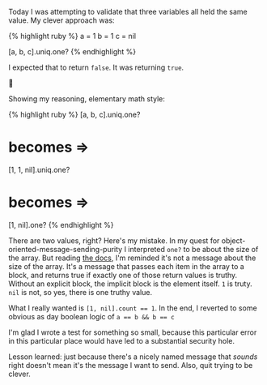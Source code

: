 Today I was attempting to validate that three variables all held the same value.
My clever approach was:

{% highlight ruby %}
a = 1
b = 1
c = nil

[a, b, c].uniq.one?
{% endhighlight %}

I expected that to return `false`.
It was returning `true`.

🤔

Showing my reasoning, elementary math style:

{% highlight ruby %}
[a, b, c].uniq.one?

# becomes =>

[1, 1, nil].uniq.one?

# becomes =>

[1, nil].one?
{% endhighlight %}

There are two values, right?
Here's my mistake.
In my quest for object-oriented-message-sending-purity I interpreted `one?` to be about the size of the array.
But reading [the docs][], I'm reminded it's not a message about the size of the array.
It's a message that passes each item in the array to a block, and returns true if exactly one of those return values is truthy.
Without an explicit block, the implicit block is the element itself.
`1` is truty. `nil` is not, so yes, there is one truthy value.

What I really wanted is `[1, nil].count == 1`.
In the end, I reverted to some obvious as day boolean logic of `a == b && b == c`

I'm glad I wrote a test for something so small, because this particular error in this particular place would have led to a substantial security hole.

Lesson learned: just because there's a nicely named message that _sounds_ right doesn't mean it's the message I want to send.
Also, quit trying to be clever.

[the docs]: https://ruby-doc.org/core-2.5.0/Enumerable.html#method-i-one-3F
